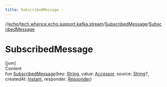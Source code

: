 ```yaml
---
title: SubscribedMessage -
---
```

//[echo](../../index.md)/[tech.whence.echo.support.kafka.stream](../index.md)/[SubscribedMessage](index.md)/[SubscribedMessage](-subscribed-message.md)



# SubscribedMessage  
[jvm]  
Content  
fun [SubscribedMessage](-subscribed-message.md)(key: [String](https://kotlinlang.org/api/latest/jvm/stdlib/kotlin/-string/index.html), value: [Accessor](../../tech.whence.echo.container.accessor/-accessor/index.md), source: [String](https://kotlinlang.org/api/latest/jvm/stdlib/kotlin/-string/index.html)?, createdAt: [Instant](https://docs.oracle.com/javase/8/docs/api/java/time/Instant.html), responder: [Responder](../../tech.whence.echo.job.stream.message/-responder/index.md))  



